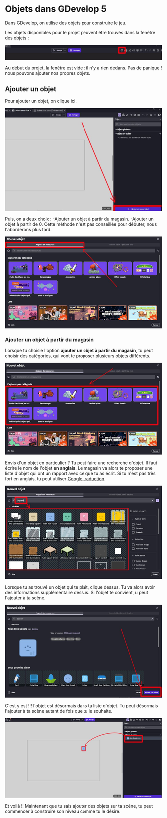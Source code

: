 # Objets dans GDevelop 5

Dans GDevelop, on utilise des objets pour construire le jeu. 

Les objets disponibles pour le projet peuvent être trouvés dans la fenêtre des objets : 

![Zelda](https://github.com/g404-code-gaming/GDevelop_Cour/blob/main/Images_cours/panneau_des_objets_1.JPG)

Au début du projet, la fenêtre est vide : il n'y a rien dedans. 
Pas de panique ! nous pouvons ajouter nos propres objets.

## Ajouter un objet

Pour ajouter un objet, on clique ici.

![Zelda](https://github.com/g404-code-gaming/GDevelop_Cour/blob/main/Images_cours/panneau_des_objets_2.JPG)

Puis, on a deux choix : 
    -Ajouter un objet à partir du magasin.
    -Ajouter un objet à partir de 0. Cette méthode n'est pas conseillée pour débuter, nous l'aborderons plus tard.

![Zelda](https://github.com/g404-code-gaming/GDevelop_Cour/blob/main/Images_cours/panneau_des_objets_3.JPG)

### Ajouter un objet à partir du magasin

Lorsque tu choisie l'option **ajouter un objet à partir du magasin**, tu peut choisir des catégories, qui vont te proposer plusieurs objets différents.

![Zelda](https://github.com/g404-code-gaming/GDevelop_Cour/blob/main/Images_cours/panneau_des_objets_4.JPG)

Envis d'un objet en particulier ? Tu peut faire une recherche d'objet. Il faut écrire le nom de l'objet **en anglais**. Le magasin va alors te proposer une liste d'objet qui ont un rapport avec ce que tu as écrit.
Si tu n'est pas très fort en anglais, tu peut utiliser [Google traduction](https://translate.google.fr/?hl=fr).

![Zelda](https://github.com/g404-code-gaming/GDevelop_Cour/blob/main/Images_cours/panneau_des_objets_5.JPG)

Lorsque tu as trouvé un objet qui te plait, clique dessus. Tu va alors avoir des informations supplémentaire dessus. Si l'objet te convient, u peut l'ajouter à ta scène. 

![Zelda](https://github.com/g404-code-gaming/GDevelop_Cour/blob/main/Images_cours/panneau_des_objets_6.JPG)

C'est y est !!! l'objet est désormais dans ta liste d'objet. Tu peut désormais l'ajouter à ta scène autant de fois que tu le souhaite. 

![Zelda](https://github.com/g404-code-gaming/GDevelop_Cour/blob/main/Images_cours/panneau_des_objets_7.JPG)

Et voilà !! 
Maintenant que tu sais ajouter des objets sur ta scène, tu peut commencer à construire son niveau comme tu le désire.
